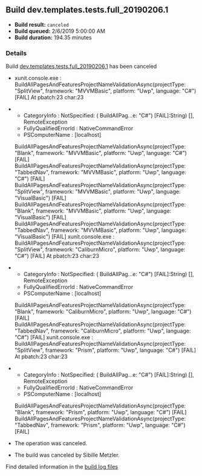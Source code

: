 ## Build dev.templates.tests.full_20190206.1
- **Build result:** `canceled`
- **Build queued:** 2/6/2019 5:00:00 AM
- **Build duration:** 194.35 minutes
### Details
Build [dev.templates.tests.full_20190206.1](https://winappstudio.visualstudio.com/web/build.aspx?pcguid=a4ef43be-68ce-4195-a619-079b4d9834c2&builduri=vstfs%3a%2f%2f%2fBuild%2fBuild%2f27036) has been canceled

+ xunit.console.exe :     BuildAllPagesAndFeaturesProjectNameValidationAsync(projectType: "SplitView", framework: 
"MVVMBasic", platform: "Uwp", language: "C#") [FAIL]
At pbatch:23 char:23
+ 
    + CategoryInfo          : NotSpecified: (    BuildAllPag...e: "C#") [FAIL]:String) [], RemoteException
    + FullyQualifiedErrorId : NativeCommandError
    + PSComputerName        : [localhost]
 
    BuildAllPagesAndFeaturesProjectNameValidationAsync(projectType: "Blank", framework: "MVVMBasic", platform: "Uwp", 
language: "C#") [FAIL]
    BuildAllPagesAndFeaturesProjectNameValidationAsync(projectType: "TabbedNav", framework: "MVVMBasic", platform: 
"Uwp", language: "C#") [FAIL]
    BuildAllPagesAndFeaturesProjectNameValidationAsync(projectType: "SplitView", framework: "MVVMBasic", platform: 
"Uwp", language: "VisualBasic") [FAIL]
    BuildAllPagesAndFeaturesProjectNameValidationAsync(projectType: "Blank", framework: "MVVMBasic", platform: "Uwp", 
language: "VisualBasic") [FAIL]
    BuildAllPagesAndFeaturesProjectNameValidationAsync(projectType: "TabbedNav", framework: "MVVMBasic", platform: 
"Uwp", language: "VisualBasic") [FAIL]
xunit.console.exe :     BuildAllPagesAndFeaturesProjectNameValidationAsync(projectType: "SplitView", framework: 
"CaliburnMicro", platform: "Uwp", language: "C#") [FAIL]
At pbatch:23 char:23
+ 
    + CategoryInfo          : NotSpecified: (    BuildAllPag...e: "C#") [FAIL]:String) [], RemoteException
    + FullyQualifiedErrorId : NativeCommandError
    + PSComputerName        : [localhost]
 
    BuildAllPagesAndFeaturesProjectNameValidationAsync(projectType: "Blank", framework: "CaliburnMicro", platform: 
"Uwp", language: "C#") [FAIL]
    BuildAllPagesAndFeaturesProjectNameValidationAsync(projectType: "TabbedNav", framework: "CaliburnMicro", platform: 
"Uwp", language: "C#") [FAIL]
xunit.console.exe :     BuildAllPagesAndFeaturesProjectNameValidationAsync(projectType: "SplitView", framework: 
"Prism", platform: "Uwp", language: "C#") [FAIL]
At pbatch:23 char:23
+ 
    + CategoryInfo          : NotSpecified: (    BuildAllPag...e: "C#") [FAIL]:String) [], RemoteException
    + FullyQualifiedErrorId : NativeCommandError
    + PSComputerName        : [localhost]
 
    BuildAllPagesAndFeaturesProjectNameValidationAsync(projectType: "Blank", framework: "Prism", platform: "Uwp", 
language: "C#") [FAIL]
    BuildAllPagesAndFeaturesProjectNameValidationAsync(projectType: "TabbedNav", framework: "Prism", platform: "Uwp", 
language: "C#") [FAIL]

+ The operation was canceled.
+ The build was canceled by Sibille Metzler.

Find detailed information in the [build log files](https://uwpctdiags.blob.core.windows.net/buildlogs/dev.templates.tests.full_20190206.1_logs.zip)
